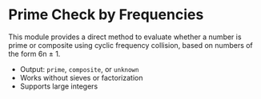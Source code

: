 # Prime Check by Frequencies

This module provides a direct method to evaluate whether a number is prime or composite using cyclic frequency collision, based on numbers of the form 6n ± 1.

- Output: `prime`, `composite`, or `unknown`
- Works without sieves or factorization
- Supports large integers
